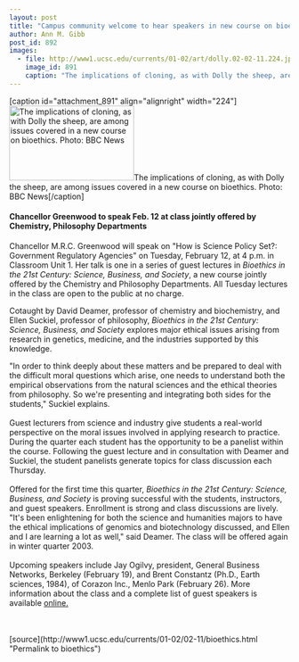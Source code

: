 ```yaml
---
layout: post
title: "Campus community welcome to hear speakers in new course on bioethics"
author: Ann M. Gibb
post_id: 892
images:
  - file: http://www1.ucsc.edu/currents/01-02/art/dolly.02-02-11.224.jpg
    image_id: 891
    caption: "The implications of cloning, as with Dolly the sheep, are among issues covered in a new course on bioethics. Photo: BBC News"
---
```


[caption id="attachment_891" align="alignright" width="224"]<a href="http://localhost/mysite/wp-content/uploads/2002/02/dolly.02-02-11.224.jpg"><img class="size-full wp-image-891" src="http://localhost/mysite/wp-content/uploads/2002/02/dolly.02-02-11.224.jpg" alt="The implications of cloning, as with Dolly the sheep, are among issues covered in a new course on bioethics. Photo: BBC News" width="224" height="134" /></a>The implications of cloning, as with Dolly the sheep, are among issues covered in a new course on bioethics. Photo: BBC News[/caption]
<h4>
  Chancellor Greenwood to speak Feb. 12 at class jointly offered by Chemistry, Philosophy Departments
</h4>
<p>
  Chancellor M.R.C. Greenwood will speak on "How is Science Policy Set?: Government Regulatory Agencies" on Tuesday, February 12, at 4 p.m. in Classroom Unit 1. Her talk is one in a series of guest lectures in <i>Bioethics in the 21st Century: Science, Business, and Society</i>, a new course jointly offered by the Chemistry and Philosophy Departments. All Tuesday lectures in the class are open to the public at no charge.
</p>Cotaught by David Deamer, professor of chemistry and biochemistry, and Ellen Suckiel, professor of philosophy, <i>Bioethics in the 21st Century: Science, Business, and Society</i> explores major ethical issues arising from research in genetics, medicine, and the industries supported by this knowledge.
<p>
  "In order to think deeply about these matters and be prepared to deal with the difficult moral questions which arise, one needs to understand both the empirical observations from the natural sciences and the ethical theories from philosophy. So we're presenting and integrating both sides for the students," Suckiel explains.<br>
  <br>
  Guest lecturers from science and industry give students a real-world perspective on the moral issues involved in applying research to practice. During the quarter each student has the opportunity to be a panelist within the course. Following the guest lecture and in consultation with Deamer and Suckiel, the student panelists generate topics for class discussion each Thursday.<br>
  <br>
  Offered for the first time this quarter, <i>Bioethics in the 21st Century: Science, Business, and Society</i> is proving successful with the students, instructors, and guest speakers. Enrollment is strong and class discussions are lively. "It's been enlightening for both the science and humanities majors to have the ethical implications of genomics and biotechnology discussed, and Ellen and I are learning a lot as well," said Deamer. The class will be offered again in winter quarter 2003.<br>
  <br>
  Upcoming speakers include Jay Ogilvy, president, General Business Networks, Berkeley (February 19), and Brent Constantz (Ph.D., Earth sciences, 1984), of Corazon Inc., Menlo Park (February 26). More information about the class and a complete list of guest speakers is available <a href="http://chemistry.ucsc.edu/teaching/Winter02/Chem80G/">online.</a><br>
  <br>
  <br>

</p>
<p>

</p>
[source](http://www1.ucsc.edu/currents/01-02/02-11/bioethics.html "Permalink to bioethics")
